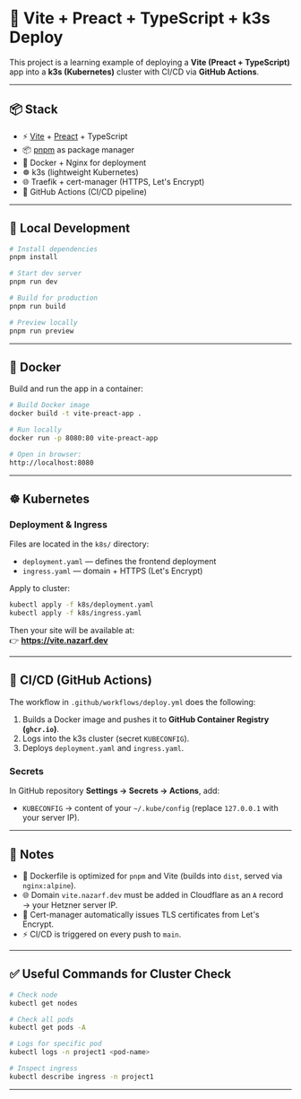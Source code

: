 # 🚀 Vite + Preact + TypeScript + k3s Deploy

This project is a learning example of deploying a **Vite (Preact + TypeScript)** app into a **k3s (Kubernetes)** cluster with CI/CD via **GitHub Actions**.

---

## 📦 Stack
- ⚡ [Vite](https://vitejs.dev/) + [Preact](https://preactjs.com/) + TypeScript
- 📦 [pnpm](https://pnpm.io/) as package manager
- 🐳 Docker + Nginx for deployment
- ☸️ k3s (lightweight Kubernetes)
- 🌐 Traefik + cert-manager (HTTPS, Let's Encrypt)
- 🤖 GitHub Actions (CI/CD pipeline)

---

## 🔧 Local Development

```bash
# Install dependencies
pnpm install

# Start dev server
pnpm run dev

# Build for production
pnpm run build

# Preview locally
pnpm run preview
```

---

## 🐳 Docker

Build and run the app in a container:

```bash
# Build Docker image
docker build -t vite-preact-app .

# Run locally
docker run -p 8080:80 vite-preact-app

# Open in browser:
http://localhost:8080
```

---

## ☸️ Kubernetes

### Deployment & Ingress
Files are located in the `k8s/` directory:
- `deployment.yaml` — defines the frontend deployment
- `ingress.yaml` — domain + HTTPS (Let's Encrypt)

Apply to cluster:
```bash
kubectl apply -f k8s/deployment.yaml
kubectl apply -f k8s/ingress.yaml
```

Then your site will be available at:  
👉 **https://vite.nazarf.dev**

---

## 🤖 CI/CD (GitHub Actions)

The workflow in `.github/workflows/deploy.yml` does the following:
1. Builds a Docker image and pushes it to **GitHub Container Registry (`ghcr.io`)**.
2. Logs into the k3s cluster (secret `KUBECONFIG`).
3. Deploys `deployment.yaml` and `ingress.yaml`.

### Secrets
In GitHub repository **Settings → Secrets → Actions**, add:
- `KUBECONFIG` → content of your `~/.kube/config` (replace `127.0.0.1` with your server IP).

---

## 📝 Notes

- 🐳 Dockerfile is optimized for `pnpm` and Vite (builds into `dist`, served via `nginx:alpine`).
- 🌐 Domain `vite.nazarf.dev` must be added in Cloudflare as an `A` record → your Hetzner server IP.
- 🔐 Cert-manager automatically issues TLS certificates from Let's Encrypt.
- ⚡ CI/CD is triggered on every push to `main`.

---

## ✅ Useful Commands for Cluster Check

```bash
# Check node
kubectl get nodes

# Check all pods
kubectl get pods -A

# Logs for specific pod
kubectl logs -n project1 <pod-name>

# Inspect ingress
kubectl describe ingress -n project1
```

---
